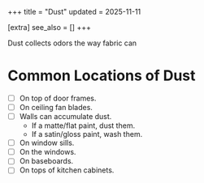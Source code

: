 +++
title = "Dust"
updated = 2025-11-11

[extra]
see_also = []
+++


Dust collects odors the way fabric can

# Common Locations of Dust
- [ ] On top of door frames.
- [ ] On ceiling fan blades.
- [ ] Walls can accumulate dust.
	- If a matte/flat paint, dust them.
	- If a satin/gloss paint, wash them.
- [ ] On window sills.
- [ ] On the windows.
- [ ] On baseboards.
- [ ] On tops of kitchen cabinets.